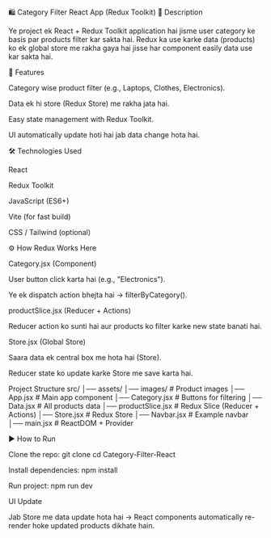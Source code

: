 🛍️ Category Filter React App (Redux Toolkit)
📌 Description

Ye project ek React + Redux Toolkit application hai jisme user category ke basis par products filter kar sakta hai.
Redux ka use karke data (products) ko ek global store me rakha gaya hai jisse har component easily data use kar sakta hai.

🚀 Features

Category wise product filter (e.g., Laptops, Clothes, Electronics).

Data ek hi store (Redux Store) me rakha jata hai.

Easy state management with Redux Toolkit.

UI automatically update hoti hai jab data change hota hai.

🛠️ Technologies Used

React

Redux Toolkit

JavaScript (ES6+)

Vite (for fast build)

CSS / Tailwind (optional)

⚙️ How Redux Works Here

Category.jsx (Component)

User button click karta hai (e.g., "Electronics").

Ye ek dispatch action bhejta hai → filterByCategory().

productSlice.jsx (Reducer + Actions)

Reducer action ko sunti hai aur products ko filter karke new state banati hai.

Store.jsx (Global Store)

Saara data ek central box me hota hai (Store).

Reducer state ko update karke Store me save karta hai.

Project Structure
src/
│── assets/
│── images/          # Product images
│── App.jsx          # Main app component
│── Category.jsx     # Buttons for filtering
│── Data.jsx         # All products data
│── productSlice.jsx # Redux Slice (Reducer + Actions)
│── Store.jsx        # Redux Store
│── Navbar.jsx       # Example navbar
│── main.jsx         # ReactDOM + Provider



▶️ How to Run

Clone the repo:
git clone <repo-url>
cd Category-Filter-React

Install dependencies:
npm install

Run project:
npm run dev

UI Update

Jab Store me data update hota hai → React components automatically re-render hoke updated products dikhate hain.
